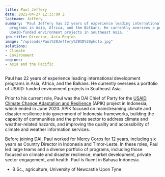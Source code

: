 ```yaml
---
title: Paul Jeffery
date: 2021-04-27 12:33:00 Z
lastname: Jeffery
summary: 'Paul Jeffery has 22 years of experience leading international development
  programs in Asia, Africa, and the Balkans. He currently oversees a portfolio of
  USAID-funded environment projects in Southeast Asia. '
job-title: Director, Asia Region
image: "/uploads/Paul%20Jeffery%20ID%20photo.jpg"
solutions:
- Climate
- Environment
regions:
- Asia and the Pacific
---
```


Paul has 22 years of experience leading international development programs in Asia, Africa, and the Balkans. He currently oversees a portfolio of USAID-funded environment projects in Southeast Asia.

Prior to his current role, Paul was the DAI Chief of Party for the [USAID Climate Change Adaptation and Resilience](https://www.dai.com/our-work/projects/indonesia-apik-adaptasi-perubahan-iklim-dan-ketangguhan-or-climate-change-adaption) (APIK) project in Indonesia, which ended in June 2020. APIK focused on mainstreaming climate and disaster resilience into government of Indonesia frameworks, building the capacity of communities and the private sector to address climate and weather-related hazards, and improving the quality and accessibility of climate and weather information services.

Before joining DAI, Paul worked for Mercy Corps for 12 years, including six years as Country Director in Indonesia and Timor-Leste. In these roles, Paul led large teams and a diverse portfolio of programs, including those focused on climate and disaster resilience, market development, private sector engagement, and health. Paul is fluent in Bahasa Indonesia.

* B.Sc., agriculture, University of Newcastle Upon Tyne